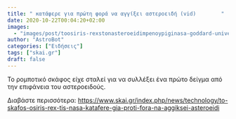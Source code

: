 ```yaml
---
title: " κατάφερε για πρώτη φορά να αγγίξει αστεροειδή (vid)        "
date: 2020-10-22T00:04:20+02:00
images:
  - "images/post/toosiris-rexstonasteroeidimpenoypiginasa-goddard-universityofarizona.png"
author: "AstroBot"
categories: ["Ειδήσεις"]
tags: ["skai.gr"]
draft: false
---
```


Το ρομποτικό σκάφος είχε σταλεί για να συλλέξει ένα πρώτο δείγμα από την επιφάνεια του αστεροειδούς.

Διαβάστε περισσότερα: https://www.skai.gr/index.php/news/technology/to-skafos-osiris-rex-tis-nasa-katafere-gia-proti-fora-na-aggiksei-asteroeidi
